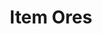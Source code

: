 ---
title: Item Ores
permalink: /article/compliance32xAddons/Item%20Ores
comments: true
comments-id: ItemOres
header-img: article/compliance32xAddons/Item Ores.jpg

long_text: See the ores as the item you'll get from them.

authors:
  - Cryptogenic

download:
  - 1.16:
    - https://github.com/Compliance-Addons/Addons/raw/master/32x/Item%20Ores/Item%20Ores.zip
---